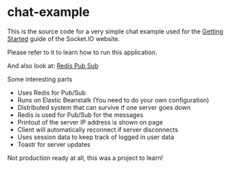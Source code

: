 # chat-example

This is the source code for a very simple chat example used for 
the [Getting Started](http://socket.io/get-started/chat/) guide 
of the Socket.IO website.

Please refer to it to learn how to run this application.

And also look at: [Redis Pub Sub](https://github.com/rajaraodv/redispubsub)

Some interesting parts

* Uses Redis for Pub/Sub
* Runs on Elastic Beanstalk (You need to do your own configuration)
* Distributed system that can survive if one server goes down
* Redis is used for Pub/Sub for the messages
* Printout of the server IP address is shown on page
* Client will automatically reconnect if server disconnects
* Uses session data to keep track of logged in user data
* Toastr for server updates

Not production ready at all, this was a project to learn!


